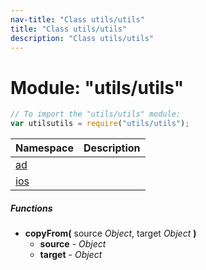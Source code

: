 ```yaml
---
nav-title: "Class utils/utils"
title: "Class utils/utils"
description: "Class utils/utils"
---
```

# Module: "utils/utils"

``` JavaScript
// To import the "utils/utils" module:
var utilsutils = require("utils/utils");
```

Namespace | Description
------|------------
[ad](../../utils/utils/ad/) | 
[ios](../../utils/utils/ios/) | 

##### Functions
 - **copyFrom(** source _Object_, target _Object_ **)**
   - **source** - _Object_
   - **target** - _Object_